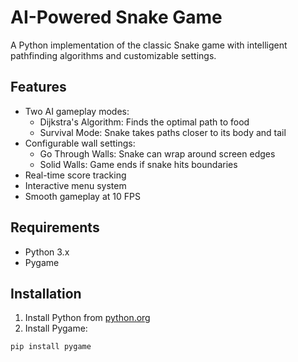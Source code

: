 # AI-Powered Snake Game

A Python implementation of the classic Snake game with intelligent pathfinding algorithms and customizable settings.

## Features

- Two AI gameplay modes:
  - Dijkstra's Algorithm: Finds the optimal path to food
  - Survival Mode: Snake takes paths closer to its body and tail
- Configurable wall settings:
  - Go Through Walls: Snake can wrap around screen edges
  - Solid Walls: Game ends if snake hits boundaries
- Real-time score tracking
- Interactive menu system
- Smooth gameplay at 10 FPS

## Requirements

- Python 3.x
- Pygame

## Installation

1. Install Python from [python.org](https://python.org)
2. Install Pygame:

```bash
pip install pygame
```

